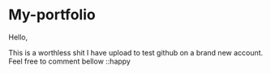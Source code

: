 ﻿# My-portfolio
Hello,

This is a  worthless shit I have upload to test github on a brand new account. Feel free to comment bellow ::happy
